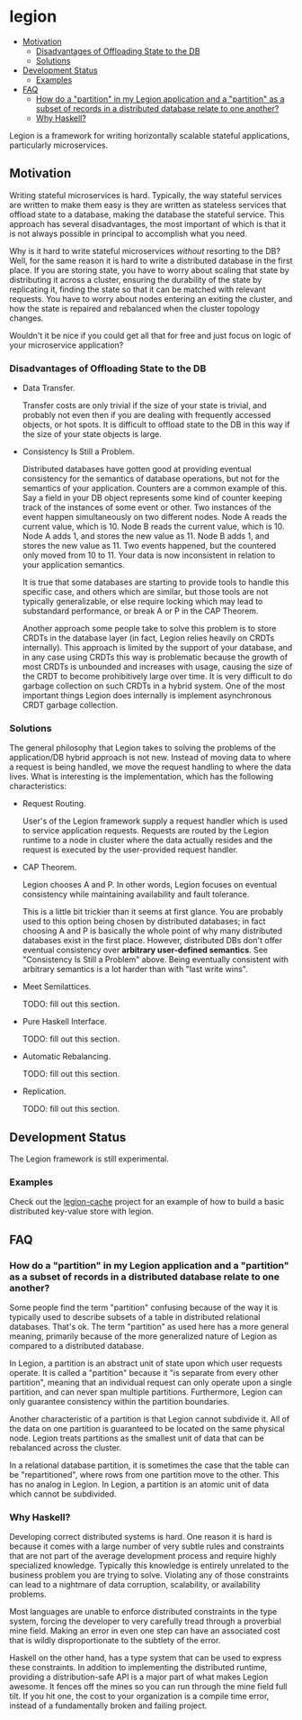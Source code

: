# legion

- [Motivation](#motivation)
    - [Disadvantages of Offloading State to the DB](#disadvantages-of-offloading-state-to-the-db)
    - [Solutions](#solutions)
- [Development Status](#development-status)
    - [Examples](#examples)
- [FAQ](#faq)
    - [How do a "partition" in my Legion application and a "partition" as a subset of records in a distributed database relate to one another?](#how-do-a-partition-in-my-legion-application-and-a-partition-as-a-subset-of-records-in-a-distributed-database-relate-to-one-another)
    - [Why Haskell?](#why-haskell)


Legion is a framework for writing horizontally scalable stateful
applications, particularly microservices.

## Motivation

Writing stateful microservices is hard. Typically, the way stateful
services are written to make them easy is they are written as stateless
services that offload state to a database, making the database the
stateful service. This approach has several disadvantages, the most
important of which is that it is not always possible in principal to
accomplish what you need.

Why is it hard to write stateful microservices *without* resorting to
the DB?  Well, for the same reason it is hard to write a distributed
database in the first place. If you are storing state, you have to
worry about scaling that state by distributing it across a cluster,
ensuring the durability of the state by replicating it, finding the
state so that it can be matched with relevant requests.  You have to
worry about nodes entering an exiting the cluster, and how the state is
repaired and rebalanced when the cluster topology changes.

Wouldn't it be nice if you could get all that for free and just focus
on logic of your microservice application?

### Disadvantages of Offloading State to the DB

- Data Transfer.

  Transfer costs are only trivial if the size of your state is trivial,
  and probably not even then if you are dealing with frequently accessed
  objects, or hot spots. It is difficult to offload state to the DB in
  this way if the size of your state objects is large.

- Consistency Is Still a Problem.

  Distributed databases have gotten good at providing eventual consistency
  for the semantics of database operations, but not for the semantics of
  your application. Counters are a common example of this. Say a field
  in your DB object represents some kind of counter keeping track of the
  instances of some event or other. Two instances of the event happen
  simultaneously on two different nodes. Node A reads the current value,
  which is 10. Node B reads the current value, which is 10. Node A adds
  1, and stores the new value as 11. Node B adds 1, and stores the new
  value as 11. Two events happened, but the countered only moved from 10
  to 11. Your data is now inconsistent in relation to your application
  semantics.

  It is true that some databases are starting to provide tools to handle
  this specific case, and others which are similar, but those tools are
  not typically generalizable, or else require locking which may lead
  to substandard performance, or break A or P in the CAP Theorem.

  Another approach some people take to solve this problem is to store
  CRDTs in the database layer (in fact, Legion relies heavily on CRDTs
  internally). This approach is limited by the support of your database,
  and in any case using CRDTs this way is problematic because the growth
  of most CRDTs is unbounded and increases with usage, causing the
  size of the CRDT to become prohibitively large over time. It is very
  difficult to do garbage collection on such CRDTs in a hybrid system.
  One of the most important things Legion does internally is implement
  asynchronous CRDT garbage collection.

### Solutions

The general philosophy that Legion takes to solving the problems of the
application/DB hybrid approach is not new. Instead of moving data to
where a request is being handled, we move the request handling to where
the data lives.  What is interesting is the implementation, which has the
following characteristics:

- Request Routing.

  User's of the Legion framework supply a request handler which is used
  to service application requests. Requests are routed by the Legion
  runtime to a node in cluster where the data actually resides and the
  request is executed by the user-provided request handler.

- CAP Theorem.

  Legion chooses A and P. In other words, Legion focuses on eventual
  consistency while maintaining availability and fault tolerance.

  This is a little bit trickier than it seems at first glance. You are
  probably used to this option being chosen by distributed databases;
  in fact choosing A and P is basically the whole point of why many
  distributed databases exist in the first place. However, distributed
  DBs don't offer eventual consistency over **arbitrary user-defined
  semantics**. See "Consistency Is Still a Problem" above. Being
  eventually consistent with arbitrary semantics is a lot harder than with
  "last write wins".

- Meet Semilattices.

  TODO: fill out this section.

- Pure Haskell Interface.

  TODO: fill out this section.

- Automatic Rebalancing.

  TODO: fill out this section.

- Replication.

  TODO: fill out this section.

## Development Status

The Legion framework is still experimental.

### Examples

Check out the [legion-cache](https://github.com/taphu/legion-cache) project for
an example of how to build a basic distributed key-value store with legion.

## FAQ

### How do a "partition" in my Legion application and a "partition" as a subset of records in a distributed database relate to one another?

Some people find the term "partition" confusing because of the way
it is typically used to describe subsets of a table in distributed
relational databases. That's ok. The term "partition" as used here
has a more general meaning, primarily because of the more generalized
nature of Legion as compared to a distributed database.

In Legion, a partition is an abstract unit of state upon which user
requests operate. It is called a "partition" because it "is separate
from every other partition", meaning that an individual request can only
operate upon a single partition, and can never span multiple partitions.
Furthermore, Legion can only guarantee consistency within the partition
boundaries.

Another characteristic of a partition is that Legion cannot subdivide
it.  All of the data on one partition is guaranteed to be located on the
same physical node. Legion treats partitions as the smallest unit of
data that can be rebalanced across the cluster.

In a relational database partition, it is sometimes the case that the
table can be "repartitioned", where rows from one partition move to
the other. This has no analog in Legion. In Legion, a partition is an
atomic unit of data which cannot be subdivided.


### Why Haskell?

Developing correct distributed systems is hard. One reason it is hard is
because it comes with a large number of very subtle rules and constraints
that are not part of the average development process and require highly
specialized knowledge. Typically this knowledge is entirely unrelated
to the business problem you are trying to solve. Violating any of those
constraints can lead to a nightmare of data corruption, scalability,
or availability problems.

Most languages are unable to enforce distributed constraints in the type
system, forcing the developer to very carefully tread through a proverbial
mine field. Making an error in even one step can have an associated cost
that is wildly disproportionate to the subtlety of the error.

Haskell on the other hand, has a type system that can be used to express
these constraints. In addition to implementing the distributed runtime,
providing a distribution-safe API is a major part of what makes Legion
awesome. It fences off the mines so you can run through the mine field
full tilt. If you hit one, the cost to your organization is a compile
time error, instead of a fundamentally broken and failing project.



